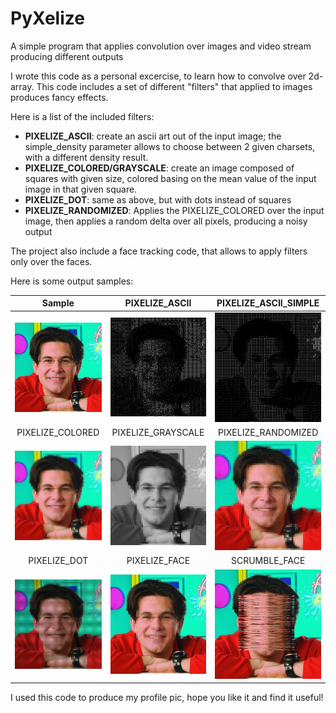 # PyXelize
A simple program that applies convolution over images and video stream producing different outputs

I wrote this code as a personal excercise, to learn how to convolve over 2d-array.
This code includes a set of different "filters" that applied to images produces fancy effects.

Here is a list of the included filters:

- **PIXELIZE_ASCII**: create an ascii art out of the input image; the simple_density parameter allows to choose between 2 given charsets, with a different density result.
- **PIXELIZE_COLORED/GRAYSCALE**: create an image composed of squares with given size, colored basing on the mean value of the input image in that given square.
- **PIXELIZE_DOT**: same as above, but with dots instead of squares
- **PIXELIZE_RANDOMIZED**: Applies the PIXELIZE_COLORED over the input image, then applies a random delta over all pixels, producing a noisy output

The project also include a face tracking code, that allows to apply filters only over the faces.

Here is some output samples:

|Sample|PIXELIZE_ASCII|PIXELIZE_ASCII_SIMPLE|
:-------------------------:|:-------------------------:|:-------------------------:
|<img src="Samples/Sample.jpg" width="300">|<img src="Samples/sample_PIXELIZED_ASCII.jpg" width="300">|<img src="Samples/sample_PIXELIZED_ASCII_SIMPLE.jpg" width="300">|
|PIXELIZE_COLORED|PIXELIZE_GRAYSCALE|PIXELIZE_RANDOMIZED|
|<img src="Samples/sample_PIXELIZED_COLORED.jpg" width="300">|<img src="Samples/sample_PIXELIZED_GRAYSCALE.jpg" width="300">|<img src="Samples/sample_PIXELIZED_RANDOMIZED.jpg" width="300">|
|PIXELIZE_DOT|PIXELIZE_FACE|SCRUMBLE_FACE|
|<img src="Samples/sample_PIXELIZED_DOT.jpg" width="300">|<img src="Samples/sample_FACE_PIXELIZED.jpg" width="300">|<img src="Samples/sample_FACE_SCRUMBLE.jpg" width="300">|

I used this code to produce my profile pic, hope you like it and find it useful!
